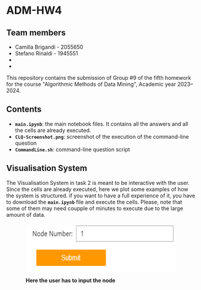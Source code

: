 # ADM-HW4

## Team members
* Camilla Brigandi - 2055650
* Stefano Rinaldi - 1945551
* 
*


This repository contains the submission of Group #9 of the fifth homework for the course "Algorithmic Methods of Data Mining", Academic year 2023–2024.

## Contents

* __`main.ipynb`__: the main notebook files. It contains all the answers and all the cells are already executed.
* __`CLQ-Screenshot.png`__: screenshot of the execution of the command-line question
* __`CommandLine.sh`__: command-line question script

## Visualisation System

The Visualisation System in task 2 is meant to be interactive with the user. Since the cells are already executed, here we plot some examples of how the system is structured. if you want to have a full experience of it, you have to download the __`main.ipynb`__ file and execute the cells. Please, note that some of them may need coupple of minutes to execute due to the large amount of data.

<!DOCTYPE html>
<html lang="en">
<head>
    <meta charset="UTF-8">
    <meta name="viewport" content="width=device-width, initial-scale=1.0">
    <style>
        .container {
            display: flex;
            justify-content: center;
        }
        .item {
            margin: 5px;
            text-align: left; 
        }
        .item img {
            display: block;
            margin: 0;
        }
    </style>
    <title>Your Page Title</title>
</head>
<body>

<div class="container">
    <div class="item">
        <img src="images/submit.png" width="400" height="125" alt="Image Alt Text">
        <p><strong>Here the user has to input the node</strong></p>
    </div>
</div>

</body>
</html>
